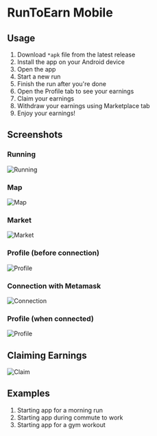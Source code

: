 # RunToEarn Mobile

## Usage

1. Download `*apk` file from the latest release
2. Install the app on your Android device
3. Open the app
4. Start a new run
5. Finish the run after you're done
6. Open the Profile tab to see your earnings
7. Claim your earnings
8. Withdraw your earnings using Marketplace tab
9. Enjoy your earnings!

## Screenshots

### Running

![Running](./assets/screenshots/Screenshot_20241108-115915.png)

### Map

![Map](./assets/screenshots/Screenshot_20241108-115923.png)

### Market

![Market](./assets/screenshots/Screenshot_20241108-115930.png)

### Profile (before connection)

![Profile](./assets/screenshots/Screenshot_20241108-120550.png)

### Connection with Metamask

![Connection](./assets/screenshots/Screenshot_20241108-115959.png)

### Profile (when connected)

![Profile](./assets/screenshots/Screenshot_20241108-115937.png)

## Claiming Earnings

![Claim](./assets/screenshots/Screenshot_20241108-115941.png)

## Examples

1. Starting app for a morning run
2. Starting app during commute to work
3. Starting app for a gym workout
